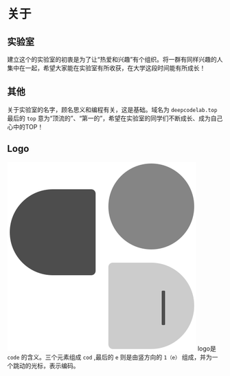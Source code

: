 # 关于

## 实验室

建立这个的实验室的初衷是为了让“热爱和兴趣”有个组织。将一群有同样兴趣的人集中在一起，希望大家能在实验室有所收获，在大学这段时间能有所成长！

## 其他

关于实验室的名字，顾名思义和编程有关，这是基础。域名为 `deepcodelab.top` 最后的 `top`  意为“顶流的”、“第一的”，希望在实验室的同学们不断成长、成为自己心中的TOP！

## Logo

![logo](./public/logo.svg)
logo是 `code` 的含义。三个元素组成 `cod` ,最后的 `e` 则是由竖方向的 `1（e）` 组成，并为一个跳动的光标，表示编码。